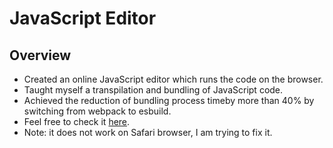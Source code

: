 # JavaScript Editor
## Overview
* Created an online JavaScript editor which runs the code on the browser.
* Taught myself a transpilation and bundling of JavaScript code.
* Achieved the reduction of bundling process timeby more than 40% by switching from webpack to esbuild.
* Feel free to check it [here](https://javascript-editor.vercel.app/).
* Note: it does not work on Safari browser, I am trying to fix it.